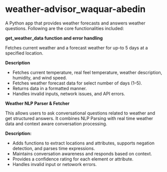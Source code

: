 # weather-advisor_waquar-abedin
A Python app that provides weather forecasts and answers weather questions. Following are the core functionalities included: 

**get_weather_data function and error handling**

Fetches current weather and a forecast weather for up-to 5 days at a specified location. 

 **Description**
  - Fetches current temperature, real feel temperature, weather description,      humidity, and wind speed.
  - Fetches weather forecast data for select number of days (1–5).
  - Returns data in a formatted manner.
  - Handles invalid inputs, network issues, and API errors.

**Weather NLP Parser & Fetcher**

This allows users to ask conversational questions related to weather and get structured answers. It combines NLP Parsing with real time weather data and context aware conversation processing. 

 **Description:**
 - Adds functions to extract locations and attributes, supports negation detection, and parses time expressions.
 - Maintains conversation awareness and responds based on context.
 - Provides a confidence rating for each element or attribute.
 - Handles invalid input or netowork errors. 
